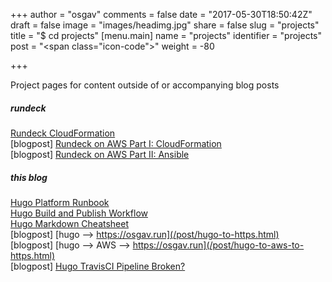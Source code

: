 +++
author = "osgav"
comments = false
date = "2017-05-30T18:50:42Z"
draft = false
image = "images/headimg.jpg"
share = false
slug = "projects"
title = "$ cd projects"
[menu.main]
name = "projects"
identifier = "projects"
post = "<span class=\"icon-code\"></span>"
weight = -80

+++

Project pages for content outside of or accompanying blog posts

##### rundeck

[Rundeck CloudFormation](/page/projects/rundeck-cloudformation.html)<br />
[blogpost] [Rundeck on AWS Part I: CloudFormation](/post/rundeck-on-aws-part-i.html)<br />
[blogpost] [Rundeck on AWS Part II: Ansible](/post/rundeck-on-aws-part-ii.html)<br />


##### this blog

[Hugo Platform Runbook](/page/projects/hugo-platform-runbook.html)<br />
[Hugo Build and Publish Workflow](/page/projects/hugo-build-and-publish-workflow.html)<br />
[Hugo Markdown Cheatsheet](/page/projects/hugo-markdown-cheatsheet.html)<br />
[blogpost] [hugo --> https://osgav.run](/post/hugo-to-https.html)<br />
[blogpost] [hugo --> AWS --> https://osgav.run](/post/hugo-to-aws-to-https.html)<br />
[blogpost] [Hugo TravisCI Pipeline Broken?](/post/hugo-travis-broken.html)<br />
